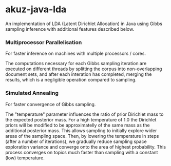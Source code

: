 akuz-java-lda
=============

An implementation of LDA (Latent Dirichlet Allocation) 
in Java using Gibbs sampling inference with additional
features described below.

### Multiprocessor Parallelisation 

For faster inference on machines with multiple processors / cores.

The computations necessary for each Gibbs sampling
iteration are executed on different threads by splitting
the corpus into non-overlapping document sets, and after
each interation has completed, merging the results, which
is a negligible operation compared to sampling.

### Simulated Annealing 

For faster convergence of Gibbs sampling.

The "temperature" parameter influences the ratio of prior
Dirichlet mass to the expected posterior mass. For a high 
temperature of 1.0 the Dirichlet priors will be modified 
to be approximatelly of the same mass as the additional
posterior mass. This allows sampling to initially explore
wider areas of the sampling space. Then, by lowering the 
temperature in steps (after a number of iterations), we 
gradually reduce sampling space exploration variance
and converge onto the area of highest probability.
This process converges on topics much faster than
sampling with a constant (low) temperature.
